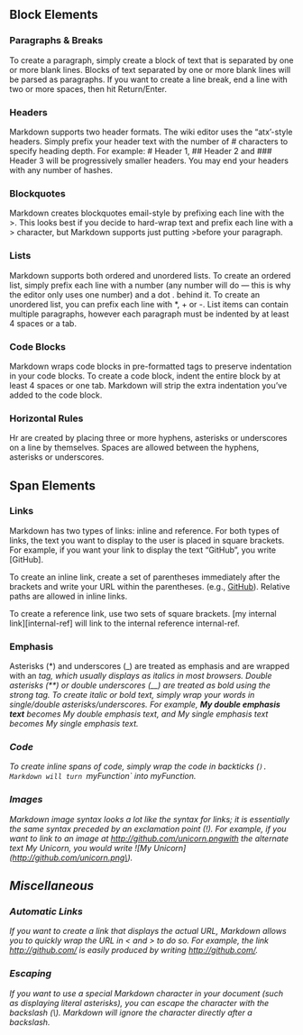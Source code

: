 ## Block Elements

### Paragraphs & Breaks
To create a paragraph, simply create a block of text that is separated by one or more blank lines.
Blocks of text separated by one or more blank lines will be parsed as paragraphs.
If you want to create a line break, end a line with two or more spaces, then hit Return/Enter.

### Headers
Markdown supports two header formats. The wiki editor uses the “atx’-style headers.
Simply prefix your header text with the number of # characters to specify heading depth.
For example: # Header 1, ## Header 2 and ### Header 3 will be progressively smaller headers.
You may end your headers with any number of hashes.

### Blockquotes
Markdown creates blockquotes email-style by prefixing each line with the >.
This looks best if you decide to hard-wrap text and prefix each line with a > character,
but Markdown supports just putting >before your paragraph.

### Lists
Markdown supports both ordered and unordered lists.
To create an ordered list, simply prefix each line with a number
(any number will do — this is why the editor only uses one number) and a dot . behind it.
To create an unordered list, you can prefix each line with *, + or -.
List items can contain multiple paragraphs,
however each paragraph must be indented by at least 4 spaces or a tab.

### Code Blocks
Markdown wraps code blocks in pre-formatted tags to preserve indentation in your code blocks.
To create a code block, indent the entire block by at least 4 spaces or one tab.
Markdown will strip the extra indentation you’ve added to the code block.

### Horizontal Rules
Hr are created by placing three or more hyphens, asterisks or underscores on a line by themselves.
Spaces are allowed between the hyphens, asterisks or underscores.



## Span Elements

### Links
Markdown has two types of links: inline and reference.
For both types of links, the text you want to display to the user is placed in square brackets.
For example, if you want your link to display the text “GitHub”, you write [GitHub].

To create an inline link, create a set of parentheses immediately after the brackets and write your URL within the parentheses. (e.g., [GitHub](http://github.com/)). Relative paths are allowed in inline links.

To create a reference link, use two sets of square brackets. [my internal link][internal-ref] will link to the internal reference internal-ref.

### Emphasis
Asterisks (*) and underscores (_) are treated as emphasis and are wrapped with an <em> tag,
which usually displays as italics in most browsers. Double asterisks (**) or double underscores (__) are treated as bold using the strong tag. To create italic or bold text, simply wrap your words in single/double asterisks/underscores.
For example, **My double emphasis text** becomes My double emphasis text,
and *My single emphasis text* becomes My single emphasis text.

### Code
To create inline spans of code, simply wrap the code in backticks (`).
Markdown will turn `myFunction` into myFunction.

### Images
Markdown image syntax looks a lot like the syntax for links;
it is essentially the same syntax preceded by an exclamation point (!).
For example, if you want to link to an image at http://github.com/unicorn.pngwith 
the alternate text My Unicorn, you would write !\[My Unicorn\]\(http://github.com/unicorn.png\).


## Miscellaneous

### Automatic Links
If you want to create a link that displays the actual URL, Markdown allows you to quickly wrap the URL in < and > to do so. For example, the link http://github.com/ is easily produced by writing <http://github.com/>.

### Escaping
If you want to use a special Markdown character in your document (such as displaying literal asterisks), you can escape the character with the backslash (\\). Markdown will ignore the character directly after a backslash.










